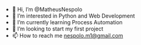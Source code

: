 - 👋 Hi, I’m @MatheusNespolo
- 👀 I’m interested in Python and Web Development
- 🌱 I’m currently learning Process Automation
- 💞️ I’m looking to start my first project
- 📫 How to reach me nespolo.m1@gmail.com

<!---
MatheusNespolo/MatheusNespolo is a ✨ special ✨ repository because its `README.md` (this file) appears on your GitHub profile.
You can click the Preview link to take a look at your changes.
--->
